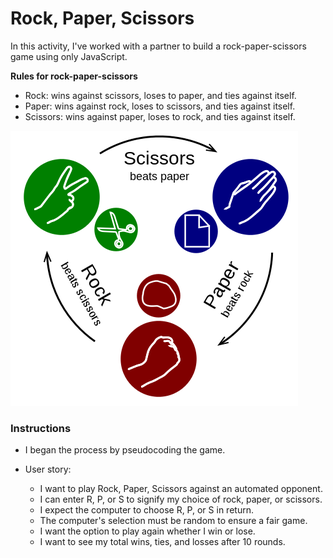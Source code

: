 # Rock, Paper, Scissors

In this activity, I've worked with a partner to build a rock-paper-scissors game using only JavaScript.

**Rules for rock-paper-scissors**

* Rock: wins against scissors, loses to paper, and ties against itself.
* Paper: wins against rock, loses to scissors, and ties against itself.
* Scissors: wins against paper, loses to rock, and ties against itself.

![RPS-Example-Picture](./images/RPS-example.png)

### Instructions

* I began the process by pseudocoding the game.

* User story:
  * I want to play Rock, Paper, Scissors against an automated opponent.
  * I can enter R, P, or S to signify my choice of rock, paper, or scissors.
  * I expect the computer to choose R, P, or S in return.
  * The computer's selection must be random to ensure a fair game.
  * I want the option to play again whether I win or lose.
  * I want to see my total wins, ties, and losses after 10 rounds.
  
